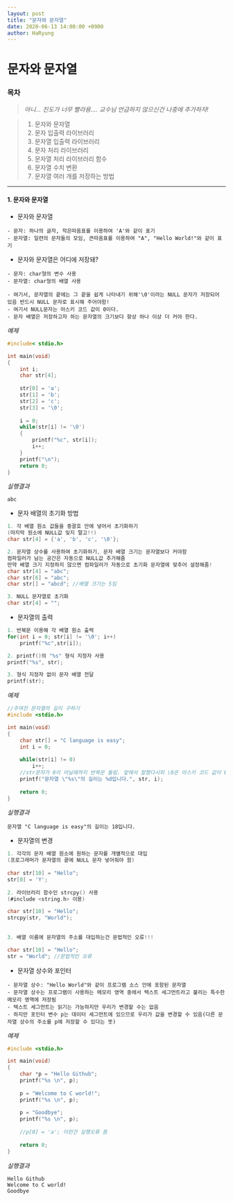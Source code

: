 ```yaml
---
layout: post
title: "문자와 문자열"
date: 2020-06-13 14:00:00 +0900
author: HaRyung
---
```


# 문자와 문자열

### 목차

> *아니... 진도가 너무 빨라용.... 교수님 언급하지 않으신건 나중에 추가하자!*

> 1. 문자와 문자열
> 2. 문자 입출력 라이브러리
> 3. 문자열 입출력 라이브러리
> 4. 문자 처리 라이브러리
> 5. 문자열 처리 라이브러리 함수
> 6. 문자열 수치 변환
> 7. 문자열 여러 개를 저장하는 방법

---

#### 1. 문자와 문자열

* 문자와 문자열

```
- 문자: 하나의 글자, 작은따옴표를 이용하여 'A'와 같이 표기
- 문자열: 일련의 문자들의 모임, 큰따옴표를 이용하여 "A", "Hello World!"와 같이 표기
```

* 문자와 문자열은 어디에 저장돼?

```
- 문자: char형의 변수 사용
- 문자열: char형의 배열 사용

- 여기서, 문자열의 끝에는 그 끝을 쉽게 나타내기 위해'\0'이라는 NULL 문자가 저장되어 있음 반드시 NULL 문자로 표시해 주어야함!
- 여기서 NULL문자는 아스키 코드 값이 0이다.
- 문자 배열은 저장하고자 하는 문자열의 크기보다 항상 하나 이상 더 커야 한다.
```

*예제*

```c
#include< stdio.h>

int main(void)
{
    int i;
    char str[4];
    
    str[0] = 'a';
    str[1] = 'b';
    str[2] = 'c';
    str[3] = '\0';
    
    i = 0;
    while(str[i] != '\0')
    {
        printf("%c", str[i]);
        i++;
    }
    printf("\n");
    return 0;
}
```

*실행결과*

```
abc

```

* 문자 배열의 초기화 방법

```c
1. 각 배열 원소 값들을 중괄호 안에 넣어서 초기화하기
(마지막 원소에 NULL값 잊지 말고!!)
char str[4] = {'a', 'b', 'c', '\0'};

2. 문자열 상수를 사용하여 초기화하기, 문자 배열 크기는 문자열보다 커야함
컴파일러가 남는 공간은 자동으로 NULL값 추가해줌
만약 배열 크기 지정하지 않으면 컴파일러가 자동으로 초기화 문자열에 맞추어 설정해줌!
char str[4] = "abc";
char str[6] = "abc";
char str[] = "abcd"; //배열 크기는 5임

3. NULL 문자열로 초기화
char str[4] = "";
```

* 문자열의 출력

```c
1. 반복문 이용해 각 배열 원소 출력
for(int i = 0; str[i] != '\0'; i++)
    printf("%c",str[i]);

2. printf()의 "%s" 형식 지정자 사용
printf("%s", str);

3. 형식 지정자 없이 문자 배열 전달
printf(str);
```

*예제*

```c
//주여진 문자열의 길이 구하기
#include <stdio.h>

int main(void)
{
    char str[] = "C language is easy";
    int i = 0;
    
    while(str[i] != 0)
        i++;
    //str문자가 0이 아닐때까지 반복문 돌림. 앞에서 말했다시피 \0은 아스키 코드 값이 0이니까!
    printf("문자열 \"%s\"의 길이는 %d입니다.", str, i);
    
    return 0;
}
```

*실행결과*

```
문자열 "C language is easy"의 길이는 18입니다.
```

* 문자열의 변경

```c
1. 각각의 문자 배열 원소에 원하는 문자를 개별적으로 대입
(프로그래머가 문자열의 끝에 NULL 문자 넣어줘야 함)
    
char str[10] = "Hello";
str[0] = 'Y';
    
2. 라이브러리 함수인 strcpy() 사용
(#include <string.h> 이용)

char str[10] = "Hello";
strcpy(str, "World");
 
    
3. 배열 이름에 문자열의 주소를 대입하는건 문법적인 오류!!!

char str[10] = "Hello";
str = "World"; //문법적인 오류
```

* 문자열 상수와 포인터

```
- 문자열 상수: "Hello World"와 같이 프로그램 소스 안에 포함된 문자열
- 문자열 상수는 프로그램이 사용하는 메모리 영역 중에서 텍스트 세그먼트라고 불리는 특수한 메모리 영역에 저장됨
- 텍스트 세그먼트는 읽기는 가능하지만 우리가 변경할 수는 없음
- 하지만 포인터 변수 p는 데이터 세그먼트에 있으므로 우리가 값을 변경할 수 있음(다른 문자열 상수의 주소를 p에 저장할 수 있다는 뜻)
```

*예제*

```c
#include <stdio.h>

int main(void)
{
    char *p = "Hello Github";
    printf("%s \n", p);
    
    p = "Welcome to C world!";
    printf("%s \n", p);
    
    p = "Goodbye";
    printf("%s \n", p);
    
    //p[0] = 'a'; 이런건 실행오류 뜸
    
    return 0;
}
```

*실행결과*

```
Hello Github
Welcome to C world!
Goodbye
```

